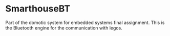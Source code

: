 # SmarthouseBT
Part of the domotic system for embedded systems final assignment.
This is the Bluetooth engine for the communication with legos.
